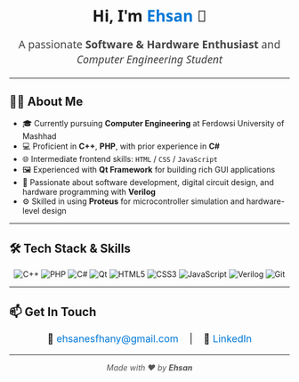 <h1 align="center" style="font-family: 'Segoe UI', Tahoma, Geneva, Verdana, sans-serif;">
  Hi, I'm <span style="color:#0078D7;">Ehsan</span> 👋
</h1>

<p align="center" style="font-size:1.2rem; color:#444; font-family: 'Segoe UI', Tahoma, Geneva, Verdana, sans-serif;">
  A passionate <strong>Software & Hardware Enthusiast</strong> and <em>Computer Engineering Student</em>
</p>

---

## 👨‍🎓 About Me

- 🎓 Currently pursuing <strong>Computer Engineering</strong> at Ferdowsi University of Mashhad  
- 💻 Proficient in <strong>C++</strong>, <strong>PHP</strong>, with prior experience in <strong>C#</strong>  
- 🌐 Intermediate frontend skills: <code>HTML</code> / <code>CSS</code> / <code>JavaScript</code>  
- 🖼️ Experienced with <strong>Qt Framework</strong> for building rich GUI applications  
- 🔧 Passionate about software development, digital circuit design, and hardware programming with <strong>Verilog</strong>  
- ⚙️ Skilled in using <strong>Proteus</strong> for microcontroller simulation and hardware-level design

---

## 🛠️ Tech Stack & Skills

<p align="center">
  <img src="https://img.shields.io/badge/C++-00599C?style=for-the-badge&logo=c%2B%2B&logoColor=white" alt="C++" />
  <img src="https://img.shields.io/badge/PHP-777BB4?style=for-the-badge&logo=php&logoColor=white" alt="PHP" />
  <img src="https://img.shields.io/badge/C%23-239120?style=for-the-badge&logo=c-sharp&logoColor=white" alt="C#" />
  <img src="https://img.shields.io/badge/Qt-41CD52?style=for-the-badge&logo=qt&logoColor=white" alt="Qt" />
  <img src="https://img.shields.io/badge/HTML5-E34F26?style=for-the-badge&logo=html5&logoColor=white" alt="HTML5" />
  <img src="https://img.shields.io/badge/CSS3-1572B6?style=for-the-badge&logo=css3&logoColor=white" alt="CSS3" />
  <img src="https://img.shields.io/badge/JavaScript-F7DF1E?style=for-the-badge&logo=javascript&logoColor=black" alt="JavaScript" />
  <img src="https://img.shields.io/badge/Verilog-00B2EE?style=for-the-badge&logo=verilog&logoColor=white" alt="Verilog" />
  <img src="https://img.shields.io/badge/Git-F05032?style=for-the-badge&logo=git&logoColor=white" alt="Git" />
</p>

---

## 📫 Get In Touch

<p align="center" style="font-size:1.1rem;">
  📧 <a href="mailto:ehsanesfhany@gmail.com" style="text-decoration:none; color:#0078D7;">ehsanesfhany@gmail.com</a>  
  &nbsp;&nbsp;&nbsp;|&nbsp;&nbsp;&nbsp;  
  💼 <a href="https://www.linkedin.com/in/ehsan-esfehani-067b45340/?trk=flagship3_open_to_hiring_creation_upsell" target="_blank" rel="noopener" style="text-decoration:none; color:#0078D7;">LinkedIn</a>
</p>

---

<p align="center" style="font-style: italic; color:#555;">
  Made with ❤️ by <strong>Ehsan</strong>
</p>
